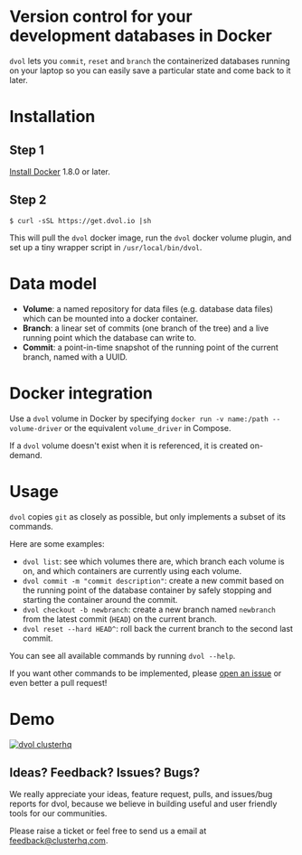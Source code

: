 # Version control for your development databases in Docker

`dvol` lets you `commit`, `reset` and `branch` the containerized databases running on your laptop so you can easily save a particular state and come back to it later.

# Installation

## Step 1

[Install Docker](https://docs.docker.com/) 1.8.0 or later.

## Step 2

```
$ curl -sSL https://get.dvol.io |sh
```

This will pull the `dvol` docker image, run the `dvol` docker volume plugin, and set up a tiny wrapper script in `/usr/local/bin/dvol`.

# Data model

* **Volume**: a named repository for data files (e.g. database data files) which can be mounted into a docker container.
* **Branch**: a linear set of commits (one branch of the tree) and a live running point which the database can write to.
* **Commit**: a point-in-time snapshot of the running point of the current branch, named with a UUID.

# Docker integration

Use a `dvol` volume in Docker by specifying `docker run -v name:/path --volume-driver` or the equivalent `volume_driver` in Compose.

If a `dvol` volume doesn't exist when it is referenced, it is created on-demand.

# Usage

`dvol` copies `git` as closely as possible, but only implements a subset of its commands.

Here are some examples:

* `dvol list`: see which volumes there are, which branch each volume is on, and which containers are currently using each volume.
* `dvol commit -m "commit description"`: create a new commit based on the running point of the database container by safely stopping and starting the container around the commit.
* `dvol checkout -b newbranch`: create a new branch named `newbranch` from the latest commit (`HEAD`) on the current branch.
* `dvol reset --hard HEAD^`: roll back the current branch to the second last commit.

You can see all available commands by running `dvol --help`.

If you want other commands to be implemented, please [open an issue](https://github.com/clusterhq/dvol/issues/) or even better a pull request!

# Demo

[![dvol clusterhq](http://img.youtube.com/vi/aXMNp-L_-1c/0.jpg)](https://youtu.be/aXMNp-L_-1c)

## Ideas? Feedback? Issues? Bugs?

We really appreciate your ideas, feature request, pulls, and issues/bug reports for dvol, because we believe in building useful and user friendly tools for our communities.

Please raise a ticket or feel free to send us a email at [feedback@clusterhq.com](mailto:feedback@clusterhq.com).
